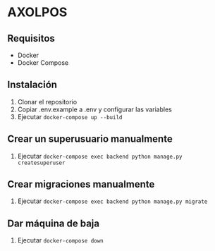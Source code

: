 # AXOLPOS

## Requisitos
- Docker
- Docker Compose

## Instalación
1. Clonar el repositorio
2. Copiar .env.example a .env y configurar las variables
3. Ejecutar `docker-compose up --build`

## Crear un superusuario manualmente
1. Ejecutar `docker-compose exec backend python manage.py createsuperuser`


## Crear migraciones manualmente
1. Ejecutar `docker-compose exec backend python manage.py migrate`

## Dar máquina de baja
1. Ejecutar `docker-compose down`
